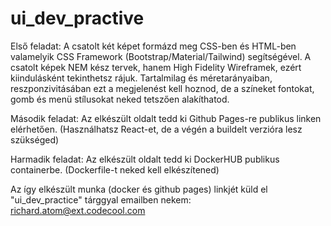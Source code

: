 # ui_dev_practive

Első feladat: A csatolt két képet formázd meg CSS-ben és HTML-ben valamelyik CSS Framework (Bootstrap/Material/Tailwind) segítségével.
A csatolt képek NEM kész tervek, hanem High Fidelity Wireframek, ezért kiindulásként tekinthetsz rájuk. Tartalmilag és méretarányaiban, reszponzivitásában ezt a megjelenést kell hoznod, de a színeket fontokat, gomb és menü stílusokat neked tetszően alakíthatod.

Második feladat: Az elkészült oldalt tedd ki Github Pages-re publikus linken elérhetően. (Használhatsz React-et, de a végén a buildelt verzióra lesz szükséged)

Harmadik feladat: Az elkészült oldalt tedd ki DockerHUB publikus containerbe. (Dockerfile-t neked kell elkészítened)

Az így elkészült munka (docker és github pages) linkjét küld el "ui_dev_practice" tárggyal emailben nekem: richard.atom@ext.codecool.com
